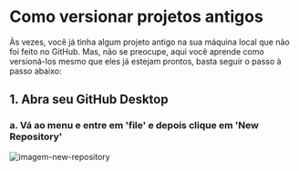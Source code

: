 # **Como versionar projetos antigos**

Às vezes, você já tinha algum projeto antigo na sua máquina local que não foi feito no GitHub. Mas, não se preocupe, aqui você aprende como versioná-los mesmo que eles já estejam prontos, basta seguir o passo à passo abaixo: 

## **1. Abra seu GitHub Desktop** 

### a. Vá ao menu e entre em **'file'** e depois clique em **'New Repository'** 

![imagem-new-repository](tudo-sobre-git-e-github/Resources/File-new-repository.png)




